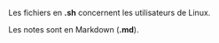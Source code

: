 Les fichiers en **.sh** concernent les utilisateurs de Linux.

Les notes sont en Markdown (**.md**).